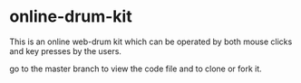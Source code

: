 # online-drum-kit

This is an online web-drum kit which can be operated by both mouse clicks and key presses by the users.

go to the master branch to view the code file and to clone or fork it.
